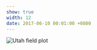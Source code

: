 ```yaml
---
show: true
width: 12
date: 2017-06-10 00:01:00 +0800
---
```


<div>
<img data-src="{{ 'assets/images/photos/IMG_7600_stitch.jpg' | relative_url }}" class="w-100 rounded"   data-toggle="tooltip" data-placement="top" title="Utah field plot">
 <!--  <div class="card-body">
    <p class="card-text">
      Banner text
    </p> 
  </div> -->
</div>

